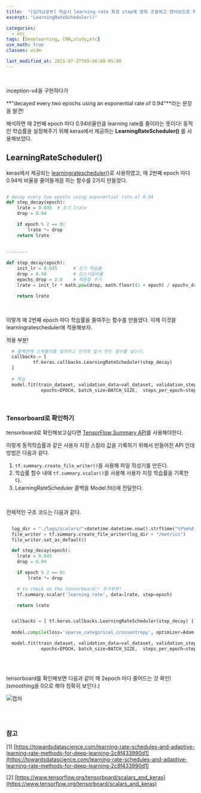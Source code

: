 ```yaml
---
title:  "[딥러닝공부] 학습시 learning rate 특정 step에 맞춰 조율하고 텐서보드로 확인하기(learning rate decay)"
excerpt: "LearningRateScheduler()"

categories:
  - etc
tags: [Deeplearning, CNN,study,etc]
use_math: true
classes: wide

last_modified_at: 2021-07-27T09:06:00-05:00
---
```


<br>

inception-v4을 구현하다가 

**"decayed every two epochs using an exponential rate of 0.94"**라는 문장을 발견!

해석하면 매 2번째 epoch 마다 0.94비율만큼 learning rate를 줄이라는 뜻이다! 동적인 학습률을 설정해주기 위해 keras에서 제공하는 **LearningRateScheduler()** 를 사용해보았다.

## LearningRateScheduler()

keras에서 제공되는 [learningratescheduler()](https://keras.io/api/callbacks/learning_rate_scheduler/)로 사용하였고, 매 2번째 epoch 마다 0.94씩 비율을 줄어들게끔 하는 함수를 2가지 만들었다.

~~~python

# decay every two epochs using exponential rate of 0.94
def step_decay(epoch):
    lrate = 0.045  # 초기 lrate
    drop = 0.94

    if epoch % 2 == 0:
        lrate *= drop
    return lrate
    
    
--------

def step_decay(epoch):
    init_lr = 0.045      # 초기 학습률
    drop = 0.94          # 감소시킬비율
    epochs_drop = 2.0    # 적용할 주기
    lrate = init_lr * math.pow(drop, math.floor((1 + epoch) / epochs_drop))  # lr update!

    return lrate

~~~
<br>

이렇게 매 2번째 epoch 마다 학습률을 줄여주는 함수를 만들었다. 이제 이것을 learningratescheduler에 적용해보자.

적용 부분!

~~~python
  # 콜백안에 스케쥴러를 넣어주고 인자로 앞서 만든 함수를 넣는다.
  callbacks = [
          tf.keras.callbacks.LearningRateScheduler(step_decay)
  ]
  
  # 학습
  model.fit(train_dataset, validation_data=val_dataset, validation_steps=validation_steps,
             epochs=EPOCH, batch_size=BATCH_SIZE,  steps_per_epoch=steps_per_epoch, callbacks=callbacks)
~~~
<br>

### Tensorboard로 확인하기

tensorboard로 확인해보고싶다면 [TensorFlow Summary API](https://www.tensorflow.org/tensorboard/scalars_and_keras)를 사용해야한다.

이렇게 동적학습률과 같은 사용자 지정 스칼라 값을 기록하기 위해서 만들어진 API 인데 방법은 다음과 같다.

1. `tf.summary.create_file_writer()`을 사용해 파일 작성기를 만든다.
2. 학습률 함수 내에 `tf.summary.scalar()`을 사용해 사용자 지정 학습률을 기록한다.
3. LearningRateScheduler 콜백을 Model.fit()에 전달한다.

<br>

전체적인 구조 코드는 다음과 같다.

~~~python

  log_dir = "./logs/scalars/"+datetime.datetime.now().strftime("%Y%m%d-%H%M%S")
  file_writer = tf.summary.create_file_writer(log_dir + "/metrics")              #추가부분!
  file_writer.set_as_default()                                                   #추가부분!

  def step_decay(epoch):
    lrate = 0.045 
    drop = 0.94

    if epoch % 2 == 0:
        lrate *= drop

    # to check on the tensorboard!! 추가부분!
    tf.summary.scalar('learning rate', data=lrate, step=epoch)

    return lrate


  callbacks = [ tf.keras.callbacks.LearningRateScheduler(step_decay) ]
  
  model.compile(loss='sparse_categorical_crossentropy', optimizer=Adam(learning_rate=step_decay(0)), metrics=['acc'])

  model.fit(train_dataset, validation_data=val_dataset, validation_steps=validation_steps,
             epochs=EPOCH, batch_size=BATCH_SIZE,  steps_per_epoch=steps_per_epoch, callbacks=callbacks)
          
~~~

<br>


tensorboard를 확인해보면 다음과 같이 매 2epoch 마다 줄어드는 것 확인! (smoothing을 0으로 해야 정확히 보인다.)

![캡처](https://user-images.githubusercontent.com/53431568/127974627-749d64fe-1404-4da2-be03-ee37e3b24dc0.PNG)



<br><br>

### 참고

[1] [https://towardsdatascience.com/learning-rate-schedules-and-adaptive-learning-rate-methods-for-deep-learning-2c8f433990d1](https://towardsdatascience.com/learning-rate-schedules-and-adaptive-learning-rate-methods-for-deep-learning-2c8f433990d1)

[2] [https://www.tensorflow.org/tensorboard/scalars_and_keras](https://www.tensorflow.org/tensorboard/scalars_and_keras)
